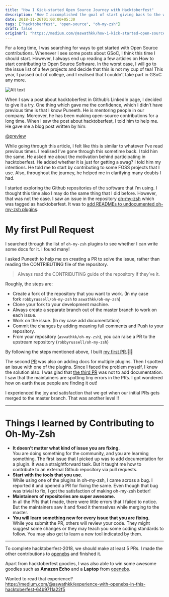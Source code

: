 ```yaml
---
title: "How I Kick-started Open Source Journey with Hacktoberfest"
description: "How I accomplished the goal of start giving back to the world of Open Source Software. And how you can start contributing to FOSS."
date: 2018-11-26T01:00:00+05:30
tags: ["hacktoberfest", "open-source", "oh-my-zsh"]
draft: false
originUrl: "https://medium.com/@aswathkk/how-i-kick-started-open-source-journey-with-hacktoberfest-2018-d699b228e274"
---
```


For a long time, I was searching for ways to get started with Open Source contributions. Whenever I see some posts about GSoC, I think this time I should start. However, I always end up reading a few articles on How to start contributing to Open Source Software. In the worst case, I will go to the issue list of a few projects and decide that this is not my cup of tea!
This year, I passed out of college, and I realised that I couldn’t take part in GSoC any more.

![Alt text](images/Hacktoberfest-2018-TShirt.webp "Hacktoberfest-2018 T-shirt design")

When I saw a post about hacktoberfest in Github’s LinkedIn page, I decided to give it a try. One thing which gave me the confidence, which I didn’t have previous time is that I know Puneeth. He is mentoring people in our company. Moreover, he has been making open-source contributions for a long time. When I saw the post about hacktoberfest, I told him to help me. He gave me a blog post written by him:

[@preview](https://punchagan.muse-amuse.in/blog/i-love-foss-how-do-i-start-contributing-code/)

While going through this article, I felt like this is similar to whatever I’ve read previous times. I realised I’ve gone through this sometime back. I told him the same. He asked me about the motivation behind participating in hacktoberfest. He added whether it is just for getting a swag? I told him my intentions. He told me to start by contributing to some FOSS projects that I use. Also, throughout the journey, he helped me in clarifying many doubts I had.

I started exploring the Github repositories of the software that I’m using. I thought this time also I may do the same thing that I did before. However, that was not the case. I saw an issue in the repository [oh-my-zsh](https://github.com/robbyrussell/oh-my-zsh) which was tagged as hacktoberfest. It was to [add READMEs to undocumented oh-my-zsh plugins](https://github.com/robbyrussell/oh-my-zsh/issues/7175).

# My first Pull Request

I searched through the list of `oh-my-zsh` plugins to see whether I can write some docs for it. I found many!

I asked Puneeth to help me on creating a PR to solve the issue, rather than reading the CONTRIBUTING file of the repository.

> Always read the CONTRIBUTING guide of the repository if they’ve it.

Roughly, the steps are:

- Create a fork of the repository that you want to work. (In my case fork `robbyrussell/oh-my-zsh` to `aswathkk/oh-my-zsh`)
- Clone your fork to your development machine.
- Always create a separate branch out of the master branch to work on each issue.
- Work on the issue. (In my case add documentation)
- Commit the changes by adding meaning full comments and Push to your repository.
- From your repository (`aswathkk/oh-my-zsh`), you can raise a PR to the upstream repository (`robbyrussell/oh-my-zsh`)

By following the steps mentioned above, I built [my first PR](https://github.com/robbyrussell/oh-my-zsh/pull/7216).🕺🕺

The second [PR](https://github.com/robbyrussell/oh-my-zsh/pull/7229) was also on adding docs for multiple plugins. Then I spotted an issue with one of the plugins. Since I faced the problem myself, I knew the solution also. I was glad that [the third PR](https://github.com/robbyrussell/oh-my-zsh/pull/7233) was not to add documentation. I saw that the maintainers are spotting tiny errors in the PRs. I got wondered how on earth these people are finding it out!

I experienced the joy and satisfaction that we get when our initial PRs gets merged to the master branch. That was another level !!

---

# Things I learned by Contributing to Oh-My-Zsh

- **It doesn’t matter what kind of issue you are fixing.**  
  You are doing something for the community, and you are learning something. The first issue that I picked up was to add documentation for a plugin. It was a straightforward task. But it taught me how to contribute to an external Github repository via pull requests.
- **Start with the tools that you use.**  
  While using one of the plugins in oh-my-zsh, I came across a bug. I reported it and opened a PR for fixing the same. Even though that bug was trivial to fix, I got the satisfaction of making oh-my-zsh better!
- **Maintainers of repositories are super awesome.**  
  In all the PRs that I made, there were little errors that I failed to notice. But the maintainers saw it and fixed it themselves while merging to the master.
- **You will learn something new for every issue that you are fixing.**  
  While you submit the PR, others will review your code. They might suggest some changes or they may teach you some coding standards to follow. You may also get to learn a new tool indicated by them.

---

To complete hacktoberfest-2018, we should make at least 5 PRs. I made the other contributions to [openebs](https://medium.com/u/487395ff1add) and finished it.

Apart from hacktoberfest goodies, I was also able to win some awesome goodies such as **Amazon Echo** and a **Laptop** from [openebs](https://medium.com/u/487395ff1add).

Wanted to read that experience?
https://medium.com/@aswathkk/experience-with-openebs-in-this-hacktoberfest-64b9711a22f5
